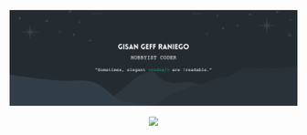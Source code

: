 ![Hobbyist Coder](https://github.com/nicegood123/nicegood123/blob/main/banner.png?raw=true)

<div align="center">
  <img src="https://komarev.com/ghpvc/?username=nicegood123&&style=flat-square" align="center" />
</div>  


